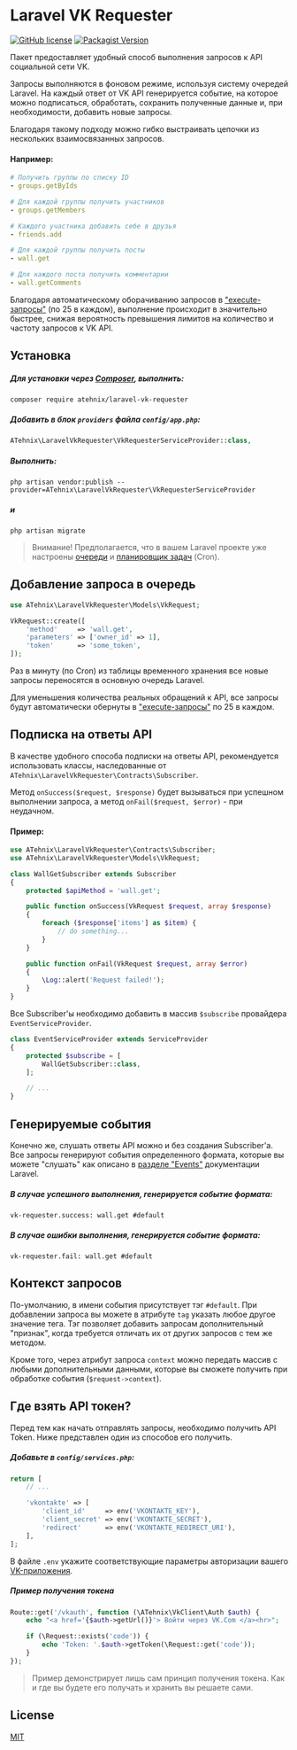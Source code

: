 # Laravel VK Requester
[![GitHub license](https://img.shields.io/badge/license-MIT-blue.svg)](https://raw.githubusercontent.com/atehnix/laravel-vk-requester/master/LICENSE)
[![Packagist Version](https://img.shields.io/packagist/v/atehnix/laravel-vk-requester.svg)](https://packagist.org/packages/atehnix/laravel-vk-requester)

Пакет предоставляет удобный способ выполнения запросов к API социальной сети VK.

Запросы выполняются в фоновом режиме, используя систему очередей Laravel.
На каждый ответ от VK API генерируется событие, на которое можно подписаться, обработать, сохранить полученные данные и, при необходимости, добавить новые запросы.

Благодаря такому подходу можно гибко выстраивать цепочки из нескольких взаимосвязанных запросов.

#### Например:
```yaml
# Получить группы по списку ID
- groups.getByIds

# Для каждой группы получить участников
- groups.getMembers

# Каждого участника добавить себе в друзья
- friends.add

# Для каждой группы получить посты
- wall.get

# Для каждого поста получить комментарии
- wall.getComments
```

Благодаря автоматическому оборачиванию запросов в ["execute-запросы"](https://vk.com/dev/execute) (по 25 в каждом), выполнение происходит в значительно быстрее, снижая вероятность превышения лимитов на количество и частоту запросов к VK API.


## Установка
##### Для установки через [Composer](https://getcomposer.org/), выполнить:
```
composer require atehnix/laravel-vk-requester
```

##### Добавить в блок `providers` файла `config/app.php`:
```php
ATehnix\LaravelVkRequester\VkRequesterServiceProvider::class,
```

##### Выполнить:
```
php artisan vendor:publish --provider=ATehnix\LaravelVkRequester\VkRequesterServiceProvider
```
##### и
```
php artisan migrate
```

> Внимание! Предполагается, что в вашем Laravel проекте уже настроены [очереди](https://laravel.com/docs/master/queues) и [планировщик задач](https://laravel.com/docs/master/scheduling) (Cron).


## Добавление запроса в очередь
```php
use ATehnix\LaravelVkRequester\Models\VkRequest;

VkRequest::create([
    'method'     => 'wall.get',
    'parameters' => ['owner_id' => 1],
    'token'      => 'some_token',
]);
```

Раз в минуту (по Cron) из таблицы временного хранения все новые запросы переносятся в основную очередь Laravel.

Для уменьшения количества реальных обращений к API, все запросы будут автоматически обернуты в ["execute-запросы"](https://vk.com/dev/execute) по 25 в каждом.


## Подписка на ответы API
В качестве удобного способа подписки на ответы API, рекомендуется использовать классы, наследованные от `ATehnix\LaravelVkRequester\Contracts\Subscriber`.

Метод `onSuccess($request, $response)` будет вызываться при успешном выполнении запроса, а метод `onFail($request, $error)` - при неудачном.

#### Пример:
```php
use ATehnix\LaravelVkRequester\Contracts\Subscriber;
use ATehnix\LaravelVkRequester\Models\VkRequest;

class WallGetSubscriber extends Subscriber
{
    protected $apiMethod = 'wall.get';

    public function onSuccess(VkRequest $request, array $response)
    {
        foreach ($response['items'] as $item) {
            // do something...
        }
    }

    public function onFail(VkRequest $request, array $error)
    {
        \Log::alert('Request failed!');
    }
}
```

Все Subscriber'ы необходимо добавить в массив `$subscribe` провайдера `EventServiceProvider`.

```php
class EventServiceProvider extends ServiceProvider
{
    protected $subscribe = [
        WallGetSubscriber::class,
    ];

    // ...
}
```

## Генерируемые события
Конечно же, слушать ответы API можно и без создания Subscriber'а.
Все запросы генерируют события определенного формата, которые вы можете "слушать" как описано в [разделе "Events"](https://laravel.com/docs/master/events) документации Laravel.

##### В случае успешного выполнения, генерируется событие формата:
```
vk-requester.success: wall.get #default
```

##### В случае ошибки выполнения, генерируется событие формата:
```
vk-requester.fail: wall.get #default
```


## Контекст запросов
По-умолчанию, в имени события присутствует тэг `#default`. При добавлении запроса вы можете в атрибуте `tag` указать любое другое значение тега. Тэг позволяет добавить запросам дополнительный "признак", когда требуется отличать их от других запросов с тем же методом.

Кроме того, через атрибут запроса `context` можно передать массив с любыми дополнительными данными, которые вы сможете получить при обработке события (`$request->context`).

## Где взять API токен?
Перед тем как начать отправлять запросы, необходимо получить API Token.
Ниже представлен один из способов его получить.

##### Добавьте в `config/services.php`:
```php
return [
    // ...

    'vkontakte' => [
        'client_id'     => env('VKONTAKTE_KEY'),
        'client_secret' => env('VKONTAKTE_SECRET'),
        'redirect'      => env('VKONTAKTE_REDIRECT_URI'),
    ],
];
```

В файле `.env` укажите соответствующие параметры авторизации вашего [VK-приложения](https://vk.com/apps?act=manage).

##### Пример получения токена
```php
Route::get('/vkauth', function (\ATehnix\VkClient\Auth $auth) {
    echo "<a href='{$auth->getUrl()}'> Войти через VK.Com </a><hr>";

    if (\Request::exists('code')) {
        echo 'Token: '.$auth->getToken(\Request::get('code'));
    }
});
```

> Пример демонстрирует лишь сам принцип получения токена. Как и где вы будете его получать и хранить вы решаете сами.

## License
[MIT](https://raw.github.com/atehnix/laravel-vk-requester/master/LICENSE)
